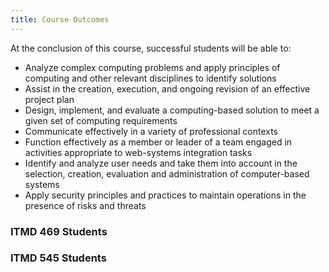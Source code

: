 ```yaml
---
title: Course Outcomes
---
```


At the conclusion of this course, successful students will be able to:

* Analyze complex computing problems and apply principles of computing and other relevant
  disciplines to identify solutions
* Assist in the creation, execution, and ongoing revision of an effective project plan
* Design, implement, and evaluate a computing-based solution to meet a given set of computing
  requirements
* Communicate effectively in a variety of professional contexts
* Function effectively as a member or leader of a team engaged in activities appropriate to
  web-systems integration tasks
* Identify and analyze user needs and take them into account in the selection, creation, evaluation
  and administration of computer-based systems
* Apply security principles and practices to maintain operations in the presence of risks and
  threats

<section class="ugrad" markdown="1">
<h3>ITMD 469 Students</h3>

</section>

<section class="grad" markdown="1">
<h3>ITMD 545 Students</h3>

</section>
